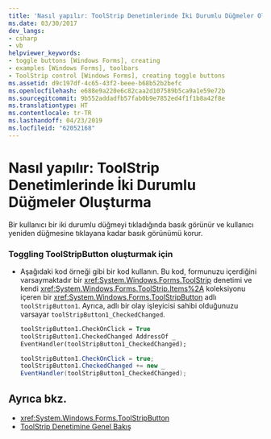 ```yaml
---
title: 'Nasıl yapılır: ToolStrip Denetimlerinde İki Durumlu Düğmeler Oluşturma'
ms.date: 03/30/2017
dev_langs:
- csharp
- vb
helpviewer_keywords:
- toggle buttons [Windows Forms], creating
- examples [Windows Forms], toolbars
- ToolStrip control [Windows Forms], creating toggle buttons
ms.assetid: d9c197df-4c65-43f2-beee-b68b52b2befc
ms.openlocfilehash: e688e9a220e6c82caa2d107589b5ca9a1e59e72b
ms.sourcegitcommit: 9b552addadfb57fab0b9e7852ed4f1f1b8a42f8e
ms.translationtype: HT
ms.contentlocale: tr-TR
ms.lasthandoff: 04/23/2019
ms.locfileid: "62052168"
---
```

# <a name="how-to-create-toggle-buttons-in-toolstrip-controls"></a>Nasıl yapılır: ToolStrip Denetimlerinde İki Durumlu Düğmeler Oluşturma
Bir kullanıcı bir iki durumlu düğmeyi tıkladığında basık görünür ve kullanıcı yeniden düğmesine tıklayana kadar basık görünümü korur.  
  
### <a name="to-create-a-toggling-toolstripbutton"></a>Toggling ToolStripButton oluşturmak için  
  
- Aşağıdaki kod örneği gibi bir kod kullanın. Bu kod, formunuzu içerdiğini varsaymaktadır bir <xref:System.Windows.Forms.ToolStrip> denetimi ve kendi <xref:System.Windows.Forms.ToolStrip.Items%2A> koleksiyonu içeren bir <xref:System.Windows.Forms.ToolStripButton> adlı `toolStripButton1`. Ayrıca, adlı bir olay işleyicisi sahibi olduğunuzu varsayar `toolStripButton1_CheckedChanged`.  
  
    ```vb  
    toolStripButton1.CheckOnClick = True  
    toolStripButton1.CheckedChanged AddressOf _  
    EventHandler(toolStripButton1_CheckedChanged);  
    ```  
  
    ```csharp  
    toolStripButton1.CheckOnClick = true;  
    toolStripButton1.CheckedChanged += new _  
    EventHandler(toolStripButton1_CheckedChanged);  
    ```  
  
## <a name="see-also"></a>Ayrıca bkz.

- <xref:System.Windows.Forms.ToolStripButton>
- [ToolStrip Denetimine Genel Bakış](toolstrip-control-overview-windows-forms.md)

